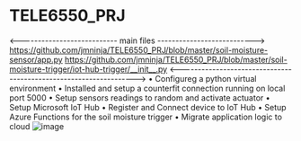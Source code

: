 # TELE6550_PRJ
<--------------------------- main files --------------------------->
 https://github.com/jmninja/TELE6550_PRJ/blob/master/soil-moisture-sensor/app.py
 https://github.com/jmninja/TELE6550_PRJ/blob/master/soil-moisture-trigger/iot-hub-trigger/__init__.py
<------------------------------------------------------------------>
•	Configureg a python virtual environment
•	Installed and setup a counterfit connection running on local port 5000
•	Setup sensors readings to random and activate actuator
•	Setup Microsoft IoT Hub 
•	Register and Connect device to IoT Hub
•	Setup Azure Functions for the soil moisture trigger
•	Migrate application logic to cloud 
![image](https://user-images.githubusercontent.com/40396923/208219520-432a986a-48a6-425c-bdaa-31058a29e9ff.png)

